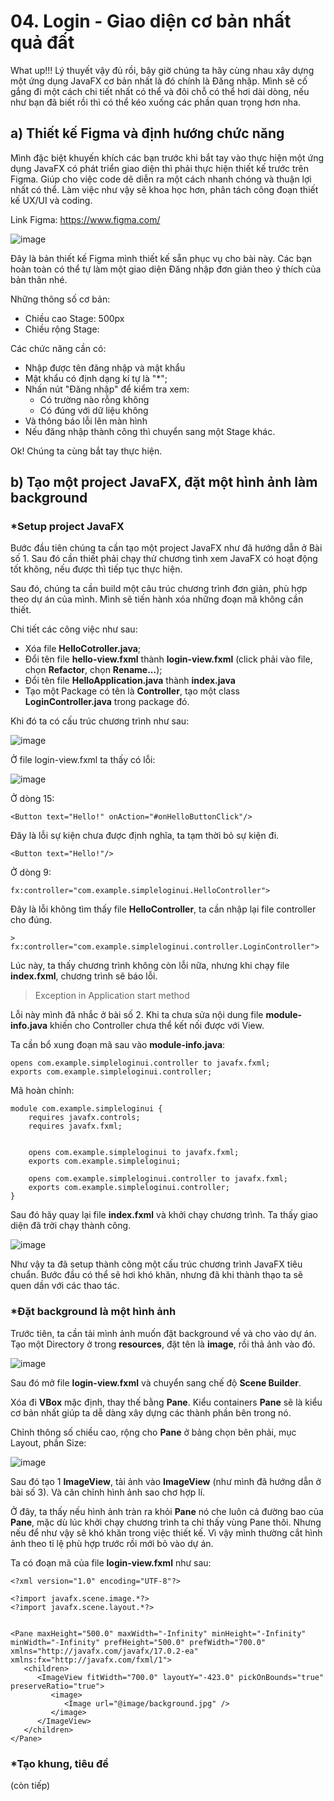 # 04. Login - Giao diện cơ bản nhất quả đất

What up!!! Lý thuyết vậy đủ rồi, bây giờ chúng ta hãy cùng nhau xây dựng một ứng dụng JavaFX cơ bản nhất là đó chính là Đăng nhập. Mình sẽ cố gắng đi một cách chi tiết nhất có thể và đôi chỗ có thể hơi dài dòng, nếu như bạn đã biết rồi thì có thể kéo xuống các phần quan trọng hơn nha.

## a) Thiết kế Figma và định hướng chức năng

Mình đặc biệt khuyến khích các bạn trước khi bắt tay vào thực hiện một ứng dụng JavaFX có phát triển giao diện thì phải thực hiện thiết kế trước trên Figma. Giúp cho việc code dẽ diễn ra một cách nhanh chóng và thuận lợi nhất có thể. Làm việc như vậy sẽ khoa học hơn, phân tách công đoạn thiết kế UX/UI và coding.

Link Figma: https://www.figma.com/

![image](https://github.com/samuel7232003/JavaFX-Pesonal-Research/assets/115569080/11d37f28-aaf1-48bd-8a86-1b73b728380f)

Đây là bản thiết kế Figma mình thiết kế sẵn phục vụ cho bài này. Các bạn hoàn toàn có thể tự làm một giao diện Đăng nhập đơn giản theo ý thích của bản thân nhé.

Những thông số cơ bản:
- Chiều cao Stage: 500px
- Chiều rộng Stage:

Các chức năng cần có:
- Nhập được tên đăng nhập và mật khẩu
- Mật khẩu có định dạng kí tự là "*";
- Nhấn nút "Đăng nhập" để kiểm tra xem:
  + Có trường nào rỗng không
  + Có đúng với dữ liệu không
- Và thông báo lỗi lên màn hình
- Nếu đăng nhập thành công thì chuyển sang một Stage khác.

Ok! Chúng ta cùng bắt tay thực hiện.

## b) Tạo một project JavaFX, đặt một hình ảnh làm background

### *Setup project JavaFX

Bước đầu tiên chúng ta cần tạo một project JavaFX như đã hướng dẫn ở Bài số 1. Sau đó cần thiết phải chạy thử chương tình xem JavaFX có hoạt động tốt không, nếu được thì tiếp tục thực hiện.

Sau đó, chúng ta cần build một câu trúc chương trình đơn giản, phù hợp theo dự án của mình. Mình sẽ tiến hành xóa những đoạn mã không cần thiết.

Chi tiết các công việc như sau:
- Xóa file **HelloCotroller.java**;
- Đổi tên file **hello-view.fxml** thành **login-view.fxml** (click phải vào file, chọn **Refactor**, chọn **Rename...**);
- Đổi tên file **HelloApplication.java** thành **index.java**
- Tạo một Package có tên là **Controller**, tạo một class **LoginController.java** trong package đó.

Khi đó ta có cấu trúc chương trình như sau:

![image](https://github.com/samuel7232003/JavaFX-Pesonal-Research/assets/115569080/0575b77a-bdb7-4da0-8794-61d954e8baa4)

Ở file login-view.fxml ta thấy có lỗi:

![image](https://github.com/samuel7232003/JavaFX-Pesonal-Research/assets/115569080/9c7ed363-2909-4145-b0fd-3edb3e58971d)

Ở dòng 15:
~~~
<Button text="Hello!" onAction="#onHelloButtonClick"/>
~~~
Đây là lỗi sự kiện chưa được định nghĩa, ta tạm thời bỏ sự kiện đi.
~~~
<Button text="Hello!"/>
~~~
Ở dòng 9:
~~~
fx:controller="com.example.simpleloginui.HelloController">
~~~
Đây là lỗi không tìm thấy file **HelloController**, ta cần nhập lại file controller cho đúng.
~~~
> fx:controller="com.example.simpleloginui.controller.LoginController">
~~~

Lúc này, ta thấy chương trình không còn lỗi nữa, nhưng khi chạy file **index.fxml**, chương trình sẽ báo lỗi.
> Exception in Application start method

Lỗi này mình đã nhắc ở bài số 2. Khi ta chưa sửa nội dung file **module-info.java** khiến cho Controller chưa thể kết nối được với View.

Ta cần bổ xung đoạn mã sau vào **module-info.java**:
~~~
opens com.example.simpleloginui.controller to javafx.fxml;
exports com.example.simpleloginui.controller;
~~~

Mã hoàn chỉnh: 
~~~
module com.example.simpleloginui {
    requires javafx.controls;
    requires javafx.fxml;


    opens com.example.simpleloginui to javafx.fxml;
    exports com.example.simpleloginui;

    opens com.example.simpleloginui.controller to javafx.fxml;
    exports com.example.simpleloginui.controller;
}
~~~

Sau đó hãy quay lại file **index.fxml** và khởi chạy chương trình. Ta thấy giao diện đã trởi chạy thành công.

![image](https://github.com/samuel7232003/JavaFX-Pesonal-Research/assets/115569080/16cc0d52-47fa-4f0d-addc-d401647c04fd)

Như vậy ta đã setup thành công một cấu trúc chương trình JavaFX tiêu chuẩn. Bước đầu có thể sẽ hơi khó khăn, nhưng đã khi thành thạo ta sẽ quen dần với các thao tác.

### *Đặt background là một hình ảnh

Trước tiên, ta cần tải mình ảnh muốn đặt background về và cho vào dự án. Tạo một Directory ở trong **resources**, đặt tên là **image**, rồi thả ảnh vào đó.

![image](https://github.com/samuel7232003/JavaFX-Pesonal-Research/assets/115569080/e90e1d27-deec-46bc-a3f5-38cb278c7fd7)

Sau đó mở file **login-view.fxml** và chuyển sang chế độ **Scene Builder**.

Xóa đi **VBox** mặc định, thay thế bằng **Pane**. Kiểu containers **Pane** sẽ là kiểu cơ bản nhất giúp ta dễ dàng xây dựng các thành phần bên trong nó.

Chỉnh thông số chiều cao, rộng cho **Pane** ở bảng chọn bên phải, mục Layout, phần Size:

![image](https://github.com/samuel7232003/JavaFX-Pesonal-Research/assets/115569080/a9a738b3-6cae-4ce9-8570-5042dbcafa9b)

Sau đó tạo 1 **ImageView**, tải ảnh vào **ImageView** (như mình đã hướng dẫn ở bài số 3). Và căn chỉnh hình ảnh sao chơ hợp lí.

Ở đây, ta thấy nếu hình ảnh tràn ra khỏi **Pane** nó che luôn cả đường bao của **Pane**, mặc dù lúc khởi chạy chương trình ta chỉ thấy vùng Pane thôi. Nhưng nếu để như vậy sẽ khó khăn trong việc thiết kế. Vì vậy mình thường cắt hình ảnh theo tỉ lệ phù hợp trước rồi mới bỏ vào dự án.

Ta có đoạn mã của file **login-view.fxml** như sau:

~~~
<?xml version="1.0" encoding="UTF-8"?>

<?import javafx.scene.image.*?>
<?import javafx.scene.layout.*?>


<Pane maxHeight="500.0" maxWidth="-Infinity" minHeight="-Infinity" minWidth="-Infinity" prefHeight="500.0" prefWidth="700.0" xmlns="http://javafx.com/javafx/17.0.2-ea" xmlns:fx="http://javafx.com/fxml/1">
   <children>
      <ImageView fitWidth="700.0" layoutY="-423.0" pickOnBounds="true" preserveRatio="true">
         <image>
            <Image url="@image/background.jpg" />
         </image>
      </ImageView>
   </children>
</Pane>
~~~

### *Tạo khung, tiêu đề
(còn tiếp)
